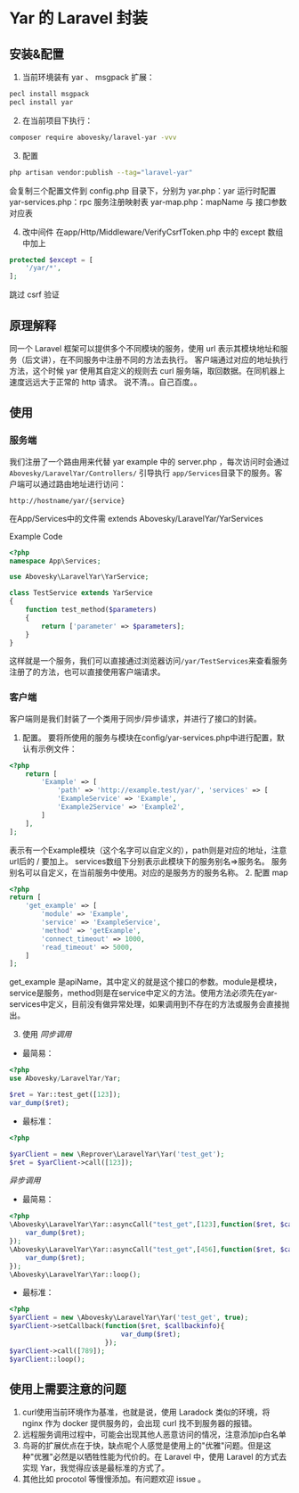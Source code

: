 # Yar 的 Laravel 封装

## 安装&配置
1. 当前环境装有 yar 、 msgpack 扩展：
```bash
pecl install msgpack
pecl install yar
```
2. 在当前项目下执行：
```bash
composer require abovesky/laravel-yar -vvv
```
3. 配置
```bash
php artisan vendor:publish --tag="laravel-yar"
```
会复制三个配置文件到 config.php 目录下，分别为
yar.php：yar 运行时配置
yar-services.php：rpc 服务注册映射表
yar-map.php：mapName 与 接口参数对应表

4. 改中间件
在app/Http/Middleware/VerifyCsrfToken.php 中的 except 数组中加上
```php
protected $except = [
    '/yar/*',
];
```
跳过 csrf 验证

## 原理解释
同一个 Laravel 框架可以提供多个不同模块的服务，使用 url 表示其模块地址和服务（后文讲），在不同服务中注册不同的方法去执行。
客户端通过对应的地址执行方法，这个时候 yar 使用其自定义的规则去 curl 服务端，取回数据。在同机器上速度远远大于正常的 http 请求。
说不清。。自己百度。。

## 使用
### 服务端
我们注册了一个路由用来代替 yar example 中的 server.php ，每次访问时会通过 `Abovesky/LaravelYar/Controllers/` 引导执行 `app/Services`目录下的服务。客户端可以通过路由地址进行访问：
```
http://hostname/yar/{service}
```
在App/Services中的文件需 extends Abovesky/LaravelYar/YarServices

Example Code
```php
<?php
namespace App\Services;

use Abovesky\LaravelYar\YarService;

class TestService extends YarService
{
    function test_method($parameters)
    {
        return ['parameter' => $parameters];
    }
}
```
这样就是一个服务，我们可以直接通过浏览器访问`/yar/TestServices`来查看服务注册了的方法，也可以直接使用客户端请求。


### 客户端
客户端则是我们封装了一个类用于同步/异步请求，并进行了接口的封装。
1. 配置。
要将所使用的服务与模块在config/yar-services.php中进行配置，默认有示例文件：
```php
<?php
    return [
        'Example' => [
            'path' => 'http://example.test/yar/', 'services' => [
            'ExampleService' => 'Example',
            'Example2Service' => 'Example2',
        ]
    ],
];
```
表示有一个Example模块（这个名字可以自定义的），path则是对应的地址，注意url后的 / 要加上。
services数组下分别表示此模块下的服务别名=>服务名。
服务别名可以自定义，在当前服务中使用。对应的是服务方的服务名称。
2. 配置 map
```php
<?php
return [
    'get_example' => [
        'module' => 'Example',
        'service' => 'ExampleService',
        'method' => 'getExample',
        'connect_timeout' => 1000,
        'read_timeout' => 5000,
    ]
];
```
get_example 是apiName，其中定义的就是这个接口的参数。module是模块，service是服务，method则是在service中定义的方法。使用方法必须先在yar-services中定义，目前没有做异常处理，如果调用到不存在的方法或服务会直接抛出。

3. 使用
*同步调用*
* 最简易：
```php
<?php 
use Abovesky/LaravelYar/Yar;

$ret = Yar::test_get([123]);
var_dump($ret);
```
* 最标准：
```php
<?php

$yarClient = new \Reprover\LaravelYar\Yar('test_get');
$ret = $yarClient->call([123]);
```
*异步调用*
* 最简易：
```php
<?php
\Abovesky\LaravelYar\Yar::asyncCall("test_get",[123],function($ret, $callbackinfo){
    var_dump($ret);
});
\Abovesky\LaravelYar\Yar::asyncCall("test_get",[456],function($ret, $callbackinfo){
    var_dump($ret);
});
\Abovesky\LaravelYar\Yar::loop();
```
* 最标准：
```php
<?php
$yarClient = new \Abovesky\LaravelYar\Yar('test_get', true);
$yarClient->setCallback(function($ret, $callbackinfo){
                            var_dump($ret);
                        });
$yarClient->call([789]);
$yarClient::loop();
```
    
## 使用上需要注意的问题
1. curl使用当前环境作为基准，也就是说，使用 Laradock 类似的环境，将 nginx 作为 docker 提供服务的，会出现 curl 找不到服务器的报错。
2. 远程服务调用过程中，可能会出现其他人恶意访问的情况，注意添加ip白名单
3. 鸟哥的扩展优点在于快，缺点呢个人感觉是使用上的"优雅"问题。但是这种"优雅"必然是以牺牲性能为代价的。在 Laravel 中，使用 Laravel 的方式去实现 Yar，我觉得应该是最标准的方式了。
4. 其他比如 procotol 等慢慢添加。有问题欢迎 issue 。
